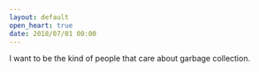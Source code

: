```yaml
---
layout: default
open_heart: true
date: 2018/07/01 00:00
---
```


I want to be the kind of people that care about garbage collection.
